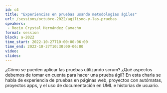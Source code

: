 ```yaml
---
id: c4
title: "Experiencias en pruebas usando metodologías ágiles"
url: /sessions/octubre-2022/agilismo-y-las-pruebas
speakers:
 - Rocio Crystal Hernández Camacho
format: session
block: a-2022
time_start: 2022-10-27T10:00:00-06:00
time_end: 2022-10-27T10:30:00-06:00
video:
slides:
---
```


¿Cómo se pueden aplicar las pruebas utilizando scrum? ¿Qué aspectos debemos de tomar en cuenta para hacer una prueba ágil? En esta charla se habla de experiencia de pruebas en páginas web, proyectos con autómatas, proyectos apps, y el uso de documentación en UML e historias de usuario.
